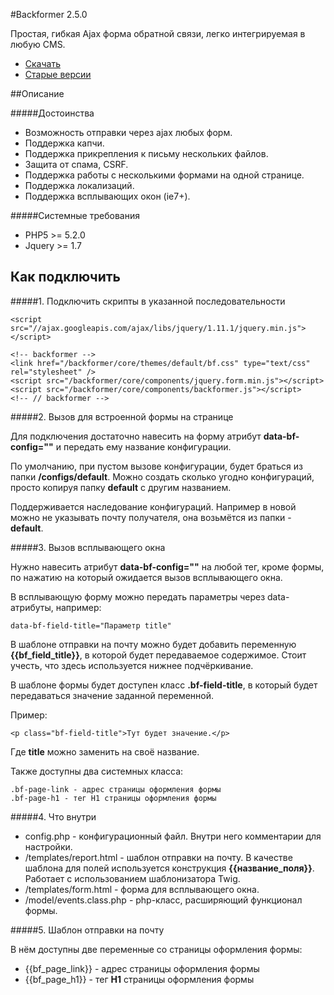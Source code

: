 #Backformer 2.5.0

Простая, гибкая Ajax форма обратной связи, легко интегрируемая в любую CMS.

* [Скачать](https://github.com/Rugoals/backformer/archive/2.5.1.zip) 
* [Старые версии](https://github.com/Rugoals/backformer/wiki)

##Описание

#####Достоинства
* Возможность отправки через ajax любых форм.
* Поддержка капчи.
* Поддержка прикрепления к письму нескольких файлов.
* Защита от спама, CSRF.
* Поддержка работы с несколькими формами на одной странице.
* Поддержка локализаций.
* Поддержка всплывающих окон (ie7+).

#####Системные требования
* PHP5 >= 5.2.0
* Jquery >= 1.7

## Как подключить 

#####1. Подключить скрипты в указанной последовательности

    <script src="//ajax.googleapis.com/ajax/libs/jquery/1.11.1/jquery.min.js"></script>
    
    <!-- backformer -->
    <link href="/backformer/core/themes/default/bf.css" type="text/css" rel="stylesheet" />
    <script src="/backformer/core/components/jquery.form.min.js"></script> 
    <script src="/backformer/core/components/backformer.js"></script>
    <!-- // backformer -->

#####2. Вызов для встроенной формы на странице

Для подключения достаточно навесить на форму атрибут **data-bf-config=""** и передать ему название конфигурации.
 
По умолчанию, при пустом вызове конфигурации, будет браться из папки **/configs/default**. Можно создать сколько угодно конфигураций, просто копируя папку **default** с другим названием.  

Поддерживается наследование конфигураций. Например в новой можно не указывать почту получателя, она возьмётся из папки - **default**.

#####3. Вызов всплывающего окна

Нужно навесить атрибут **data-bf-config=""** на любой тег, кроме формы, по нажатию на который ожидается вызов всплывающего окна.

В всплывающую форму можно передать параметры через data-атрибуты, например: 

    data-bf-field-title="Параметр title"  

В шаблоне отправки на почту можно будет добавить переменную **{{bf_field_title}}**, в которой будет передаваемое содержимое. Стоит учесть, что здесь используется нижнее подчёркивание.

В шаблоне формы будет доступен класс **.bf-field-title**, в который будет передаваться значение заданной переменной.

Пример:

    <p class="bf-field-title">Тут будет значение.</p>
    
Где **title** можно заменить на своё название.

Также доступны два системных класса:

    .bf-page-link - адрес страницы оформления формы
    .bf-page-h1 - тег H1 страницы оформления формы


#####4. Что внутри

* config.php - конфигурационный файл. Внутри него комментарии для настройки.
* /templates/report.html - шаблон отправки на почту. В качестве шаблона для полей используется конструкция **{{название_поля}}**. Работает с использованием шаблонизатора Twig.
* /templates/form.html - форма для всплывающего окна.
* /model/events.class.php - php-класс, расширяющий функционал формы.

#####5. Шаблон отправки на почту

В нём доступны две переменные со страницы оформления формы:

* {{bf_page_link}} - адрес страницы оформления формы
* {{bf_page_h1}} - тег **H1** страницы оформления формы

 
